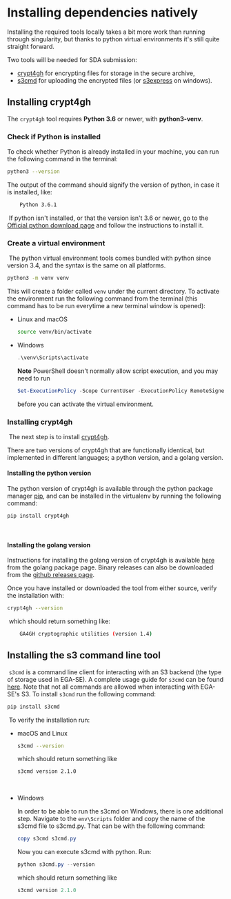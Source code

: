 # Installing dependencies natively

Installing the required tools locally takes a bit more work than running through
singularity, but thanks to python virtual environments it's still quite straight
forward.

Two tools will be needed for SDA submission:

 - [crypt4gh](https://www.ga4gh.org/news/crypt4gh-a-secure-method-for-sharing-human-genetic-data/)
   for encrypting files for storage in the secure archive,
 - [s3cmd](https://s3tools.org/s3cmd) for uploading the encrypted files (or
   [s3express](https://www.s3express.com/) on windows).

## Installing crypt4gh

The `crypt4gh` tool requires **Python 3.6** or newer, with **python3-venv**.

### Check if Python is installed

To check whether Python is already installed in your machine, you can run the
following command in the terminal:

```bash
python3 --version
```

The output of the command should signify the version of python, in case it is installed, like:

```bash
    Python 3.6.1
```

​
If python isn't installed, or that the version isn't 3.6 or newer, go to the
[Official python download page](https://www.python.org/downloads/) and follow
the instructions to install it.
​
### Create a virtual environment
​
The python virtual environment tools comes bundled with python since version
3.4, and ​the syntax is the same on all platforms.

```bash
python3 -m venv venv
```

This will create a folder called `venv` under the current directory. To activate
the environment run the following command from the terminal (this command has
to be run everytime a new terminal window is opened):​

* Linux and macOS
​
  ```bash
  source venv/bin/activate
  ```

* Windows

  ```PowerShell
  .\venv\Scripts\activate
  ```

  **Note** PowerShell doesn't normally allow script execution, and you may need
  to run
  ```PowerShell
  Set-ExecutionPolicy -Scope CurrentUser -ExecutionPolicy RemoteSigned
  ```
  before you can activate the virtual environment.

### Installing crypt4gh
​
The next step is to install [crypt4gh](https://github.com/EGA-archive/crypt4gh).

There are two versions of crypt4gh that are functionally identical, but
implemented in different languages; a python version, and a golang version.

#### Installing the python version

The python version of crypt4gh is available through the python package manager
[pip](https://pypi.org/project/pip/), and can be installed in the virtualenv by
running the following command:
​
```bash
pip install crypt4gh
```
​
#### Installing the golang version

Instructions for installing the golang version of crypt4gh is available
[here](https://pkg.go.dev/github.com/elixir-oslo/crypt4gh#readme-installation)
from the golang package page. Binary releases can also be downloaded from the
[github releases page](https://github.com/elixir-oslo/crypt4gh/releases).

Once you have installed or downloaded the tool from either source, verify the
installation with:
​
```bash
crypt4gh --version
```
​
which should return something like:
​
```bash
    GA4GH cryptographic utilities (version 1.4)
```

## Installing the s3 command line tool
​
`s3cmd` is a command line client for interacting with an S3 backend
(the type of storage used in EGA-SE). A complete usage guide for
`s3cmd` can be found [here](https://s3tools.org/usage). Note that not
all commands are allowed when interacting with EGA-SE's S3. To install
`s3cmd` run the following command:

```bash
pip install s3cmd
```
​
To verify the installation run:
* macOS and Linux

  ```bash
  s3cmd --version
  ```

  which should return something like

  ```bash
  s3cmd version 2.1.0
  ```
​
* Windows

  In order to be able to run the s3cmd on Windows, there is one additional
  step. Navigate to the `env\Scripts` folder and copy the name of the s3cmd file
  to s3cmd.py. That can be with the following command:

  ```PowerShell
  copy s3cmd s3cmd.py
  ```
  Now you can execute s3cmd with python. Run:

  ```PowerShell
  python s3cmd.py --version
  ```
  which should return something like
​
  ```PowerShell
  s3cmd version 2.1.0
  ```
​